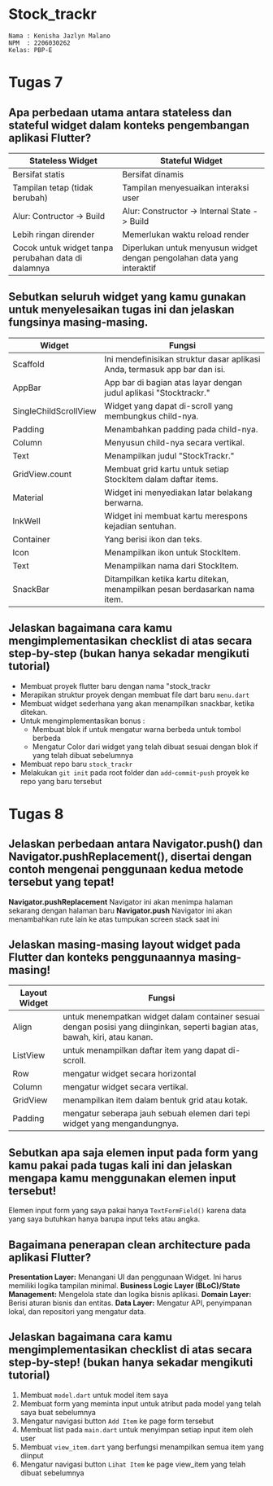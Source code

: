 # Stock_trackr
    Nama : Kenisha Jazlyn Malano
    NPM  : 2206030262
    Kelas: PBP-E
# Tugas 7
 ## Apa perbedaan utama antara stateless dan stateful widget dalam konteks pengembangan aplikasi Flutter?
| Stateless Widget | Stateful Widget |
| ----- | ----- |
| Bersifat statis | Bersifat dinamis |
| Tampilan tetap (tidak berubah) | Tampilan menyesuaikan interaksi user |
| Alur: Contructor -> Build | Alur: Constructor -> Internal State -> Build |
| Lebih ringan dirender | Memerlukan waktu reload render |
| Cocok untuk widget tanpa perubahan data di dalamnya | Diperlukan untuk menyusun widget dengan pengolahan data yang interaktif | 

 ## Sebutkan seluruh widget yang kamu gunakan untuk menyelesaikan tugas ini dan jelaskan fungsinya masing-masing.
|Widget| Fungsi|
| ----- | ----- |
|Scaffold| Ini mendefinisikan struktur dasar aplikasi Anda, termasuk app bar dan isi.|
|AppBar| App bar di bagian atas layar dengan judul aplikasi "Stocktrackr."|
|SingleChildScrollView| Widget yang dapat di-scroll yang membungkus child-nya.|
|Padding| Menambahkan padding pada child-nya.|
|Column| Menyusun child-nya secara vertikal.|
|Text| Menampilkan judul "StockTrackr."|
|GridView.count| Membuat grid kartu untuk setiap StockItem dalam daftar items.|
|Material| Widget ini menyediakan latar belakang berwarna.|
|InkWell| Widget ini membuat kartu merespons kejadian sentuhan.|
|Container| Yang berisi ikon dan teks.|
|Icon| Menampilkan ikon untuk StockItem.|
|Text| Menampilkan nama dari StockItem.|
|SnackBar| Ditampilkan ketika kartu ditekan, menampilkan pesan berdasarkan nama item.|


 ## Jelaskan bagaimana cara kamu mengimplementasikan checklist di atas secara step-by-step (bukan hanya sekadar mengikuti tutorial)
   - Membuat proyek flutter baru dengan nama "stock_trackr
   - Merapikan struktur proyek dengan membuat file dart baru `menu.dart`
   - Membuat widget sederhana yang akan menampilkan snackbar, ketika ditekan.
   - Untuk mengimplementasikan bonus :
        - Membuat blok if untuk mengatur warna berbeda untuk tombol berbeda 
        - Mengatur Color dari widget yang telah dibuat sesuai dengan blok if yang telah dibuat sebelumnya
   - Membuat repo baru `stock_trackr`
   - Melakukan  `git init` pada root folder dan `add`-`commit`-`push` proyek ke repo yang baru tersebut

# Tugas 8 
 ## Jelaskan perbedaan antara Navigator.push() dan Navigator.pushReplacement(), disertai dengan contoh mengenai penggunaan kedua metode tersebut yang tepat!
  **Navigator.pushReplacement**
  Navigator ini akan menimpa halaman sekarang dengan halaman baru
  **Navigator.push**
  Navigator ini akan menambahkan rute lain ke atas tumpukan screen stack saat ini
 ## Jelaskan masing-masing layout widget pada Flutter dan konteks penggunaannya masing-masing!
|Layout Widget| Fungsi|
| ----- | ----- |
|Align| untuk menempatkan widget dalam container sesuai dengan posisi yang diinginkan, seperti bagian atas, bawah, kiri, atau kanan.|
|ListView|untuk menampilkan daftar item yang dapat di-scroll.|
|Row | mengatur widget secara horizontal|
|Column| mengatur widget secara vertikal.|
|GridView| menampilkan item dalam bentuk grid atau kotak.|
|Padding|mengatur seberapa jauh sebuah elemen dari tepi widget yang mengandungnya.|
 ## Sebutkan apa saja elemen input pada form yang kamu pakai pada tugas kali ini dan jelaskan mengapa kamu menggunakan elemen input tersebut!
Elemen input form yang saya pakai hanya `TextFormField()` karena data yang saya butuhkan hanya barupa input teks atau angka.
 ## Bagaimana penerapan clean architecture pada aplikasi Flutter?
**Presentation Layer:** 
Menangani UI dan penggunaan Widget. Ini harus memiliki logika tampilan minimal.
**Business Logic Layer (BLoC)/State Management:**
Mengelola state dan logika bisnis aplikasi.
**Domain Layer:**
Berisi aturan bisnis dan entitas.
**Data Layer:** 
Mengatur API, penyimpanan lokal, dan repositori yang mengatur data. 
 ## Jelaskan bagaimana cara kamu mengimplementasikan checklist di atas secara step-by-step! (bukan hanya sekadar mengikuti tutorial)
 1. Membuat `model.dart` untuk model item saya
 2. Membuat form yang meminta input untuk atribut pada model yang telah saya buat sebelumnya
 3. Mengatur navigasi button `Add Item` ke page form tersebut
 4. Membuat list pada `main.dart` untuk menyimpan setiap input item oleh user 
 5. Membuat `view_item.dart` yang berfungsi menampilkan semua item yang diinput
 6. Mengatur navigasi button `Lihat Item` ke page view_item yang telah dibuat sebelumnya